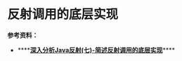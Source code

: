 # 反射调用的底层实现





**参考资料：**

* \*\*\*\*[**深入分析Java反射\(七\)-简述反射调用的底层实现**](https://www.cnblogs.com/throwable/p/12272284.html)\*\*\*\*

